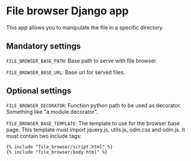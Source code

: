 # File browser Django app

This app allows you to manipulate the file in a specific directory.


## Mandatory settings

``FILE_BROWSER_BASE_PATH``:
Base path to serve with file browser.

``FILE_BROWSER_BASE_URL``:
Base url for served files.


## Optional settings

``FILE_BROWSER_DECORATOR``:
Function python path to be used as decorator.
Something like "a.module.decorator".

``FILE_BROWSER_BASE_TEMPLATE``:
The template to use for the browser base page.
This template must import jquery.js, utils.js, odm.css and odm.js.
It must contain two include tags:

    {% include "file_browser/script.html" %}
    {% include "file_browser/body.html" %}
